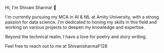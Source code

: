 Hi, I'm Shivani Sharma! 👋

I'm currently pursuing my MCA in AI & ML at Amity University,
with a strong passion for data science. 
I'm dedicated to honing my skills in this field
and working on various projects to deepen my knowledge
and expertise.

Beyond the technical realm,
I have a love for poetry and story writing.

Feel free to reach out to me at ShivanisharmaF128
<!---
ShivanisharmaF128/ShivanisharmaF128 is a ✨ special ✨ repository because its `README.md` (this file) appears on your GitHub profile.
You can click the Preview link to take a look at your changes.
--->
